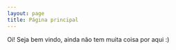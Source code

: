 ```yaml
---
layout: page
title: Página principal
---
```


Oi! Seja bem vindo, ainda não tem muita coisa por aqui :)
